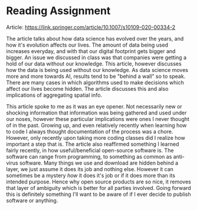# Reading Assignment

Article: https://link.springer.com/article/10.1007/s10109-020-00334-2

The article talks about how data science has evolved over the years, and how it's evolution affects our lives. The amount of data being used increases everyday,
and with that our digital footprint gets bigger and bigger. An issue we discussed in class was that companies were getting a hold of our data without our knowledge.
This article, however discusses how the data is being used without our knowledge. As data science moves more and more towards AI, results tend to be "behind a wall" so to speak.
There are many cases in which algorithms used to make decisions which affect our lives become hidden. The article discusses this and also implications of aggregating spatial info.

This article spoke to me as it was an eye opener. Not necessarily new or shocking information that information was being gathered and used under our noses, however these particular
implications were ones I never thought of in the past. Growing up, and even relatively recently when learning how to code I always thought documentation of the process was a chore. 
However, only recently upon taking more coding classes did I realize how important a step that is. The article also reaffirmed something I learned fairly recently, in how 
useful/beneficial open-source software is. The software can range from programming, to something as common as anti-virus software. Many things we use and download are hidden behind
a layer, we just assume it does its job and nothing else. However it can sometimes be a mystery *how* it does it's job or if it does more than its intended purpose. Hence why open
source products are so nice, it removes that layer of ambiguity which is better for all parties involved. Going forward this is definitely something I'll want to be aware of if
I ever decide to publish software or anything.

